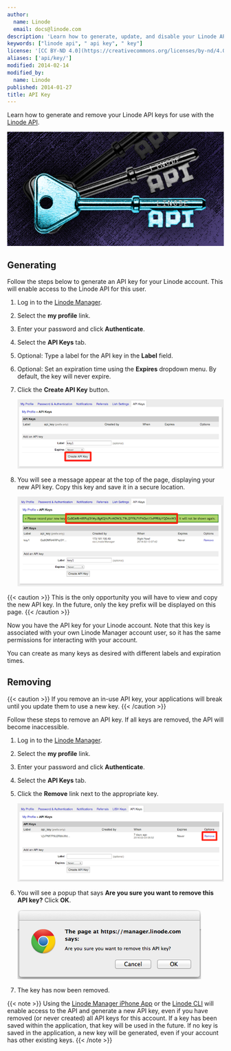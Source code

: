 ```yaml
---
author:
  name: Linode
  email: docs@linode.com
description: 'Learn how to generate, update, and disable your Linode API key.'
keywords: ["linode api", " api key", " key"]
license: '[CC BY-ND 4.0](https://creativecommons.org/licenses/by-nd/4.0)'
aliases: ['api/key/']
modified: 2014-02-14
modified_by:
  name: Linode
published: 2014-01-27
title: API Key
---
```


Learn how to generate and remove your Linode API keys for use with the [Linode API](https://www.linode.com/api/).

![Learn how to generate, update, and disable your Linode API key.](/content/assets/linode_api_smg.png "Learn how to generate, update, and disable your Linode API key.")

## Generating

Follow the steps below to generate an API key for your Linode account. This will enable access to the Linode API for this user.

1.  Log in to the [Linode Manager](https://manager.linode.com/).
2.  Select the **my profile** link.
3.  Enter your password and click **Authenticate**.
4.  Select the **API Keys** tab.
5.  Optional: Type a label for the API key in the **Label** field.
6.  Optional: Set an expiration time using the **Expires** dropdown menu. By default, the key will never expire.
7.  Click the **Create API Key** button.

    [![Click the Create API Key button.](/content/assets/1560-myprofile_api_create1_small.png)](/content/assets/1553-myprofile_api_create1.png)

8.  You will see a message appear at the top of the page, displaying your new API key. Copy this key and save it in a secure location.

    [![Copy the API key that appears at the top of the page.](/content/assets/1562-myprofile_api_key_full_marked_small.png)](/content/assets/1554-myprofile_api_key_full_marked.png)

 {{< caution >}}
This is the only opportunity you will have to view and copy the new API key. In the future, only the key prefix will be displayed on this page.
{{< /caution >}}

Now you have the API key for your Linode account. Note that this key is associated with your own Linode Manager account user, so it has the same permissions for interacting with your account.

You can create as many keys as desired with different labels and expiration times.

## Removing

 {{< caution >}}
If you remove an in-use API key, your applications will break until you update them to use a new key.
{{< /caution >}}

Follow these steps to remove an API key. If all keys are removed, the API will become inaccessible.

1.  Log in to the [Linode Manager](https://manager.linode.com/).
2.  Select the **my profile** link.
3.  Enter your password and click **Authenticate**.
4.  Select the **API Keys** tab.
5.  Click the **Remove** link next to the appropriate key.

    [![Click the Remove button next to the appropriate key.](/content/assets/1561-myprofile_api_remove_small.png)](/content/assets/1555-myprofile_api_remove.png)

6.  You will see a popup that says **Are you sure you want to remove this API key?** Click **OK**.

    [![Click OK.](/content/assets/1556-myprofile_api_remove_ok.png)](/content/assets/1556-myprofile_api_remove_ok.png)

7.  The key has now been removed.

{{< note >}}
Using the [Linode Manager iPhone App](https://www.linode.com/mobile/) or the [Linode CLI](/content/cli) will enable access to the API and generate a new API key, even if you have removed (or never created) all API keys for this account. If a key has been saved within the application, that key will be used in the future. If no key is saved in the application, a new key will be generated, even if your account has other existing keys.
{{< /note >}}
